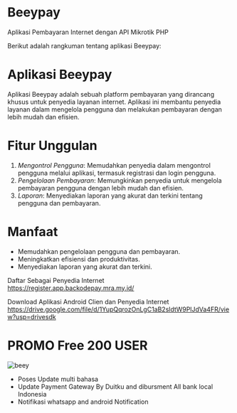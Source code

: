 # Beeypay
Aplikasi Pembayaran Internet dengan API Mikrotik PHP

Berikut adalah rangkuman tentang aplikasi Beeypay:

# Aplikasi Beeypay
Aplikasi Beeypay adalah sebuah platform pembayaran yang dirancang khusus untuk penyedia layanan internet. Aplikasi ini membantu penyedia layanan dalam mengelola pengguna dan melakukan pembayaran dengan lebih mudah dan efisien.

# Fitur Unggulan
1. *Mengontrol Pengguna*: Memudahkan penyedia dalam mengontrol pengguna melalui aplikasi, termasuk registrasi dan login pengguna.
2. *Pengelolaan Pembayaran*: Memungkinkan penyedia untuk mengelola pembayaran pengguna dengan lebih mudah dan efisien.
3. *Laporan*: Menyediakan laporan yang akurat dan terkini tentang pengguna dan pembayaran.

# Manfaat
- Memudahkan pengelolaan pengguna dan pembayaran.
- Meningkatkan efisiensi dan produktivitas.
- Menyediakan laporan yang akurat dan terkini.

Daftar Sebagai Penyedia Internet
https://register.app.backodepay.mra.my.id/

Download Aplikasi Android Clien dan Penyedia Internet
https://drive.google.com/file/d/1YupQqrozOnLgC1aB2sldtW9PlJdVa4FR/view?usp=drivesdk
# PROMO Free 200 USER

![beey](https://github.com/user-attachments/assets/bee0e8f5-e374-408b-bd7e-6373da788c9f)

* Poses Update multi bahasa 
* Update Payment Gateway By Duitku and dibursment All bank local Indonesia
* Notifikasi whatsapp and android Notification


